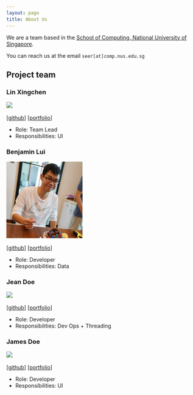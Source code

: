 ```yaml
---
layout: page
title: About Us
---
```


We are a team based in the [School of Computing, National University of Singapore](http://www.comp.nus.edu.sg).

You can reach us at the email `seer[at]comp.nus.edu.sg`

## Project team

### Lin Xingchen

<img src="images/linxcathyyy.png" width="200px">

[[github](http://github.com/Linxcathyyy)]
[[portfolio](team/linxcathyyy.md)]

* Role: Team Lead
* Responsibilities: UI

### Benjamin Lui

<img src="images/benluiwj.png" width="200px">

[[github](http://github.com/benluiwj)] [[portfolio](team/johndoe.md)]

* Role: Developer
* Responsibilities: Data

### Jean Doe

<img src="images/johndoe.png" width="200px">

[[github](http://github.com/johndoe)]
[[portfolio](team/johndoe.md)]

* Role: Developer
* Responsibilities: Dev Ops + Threading

### James Doe

<img src="images/johndoe.png" width="200px">

[[github](http://github.com/johndoe)]
[[portfolio](team/johndoe.md)]

* Role: Developer
* Responsibilities: UI

